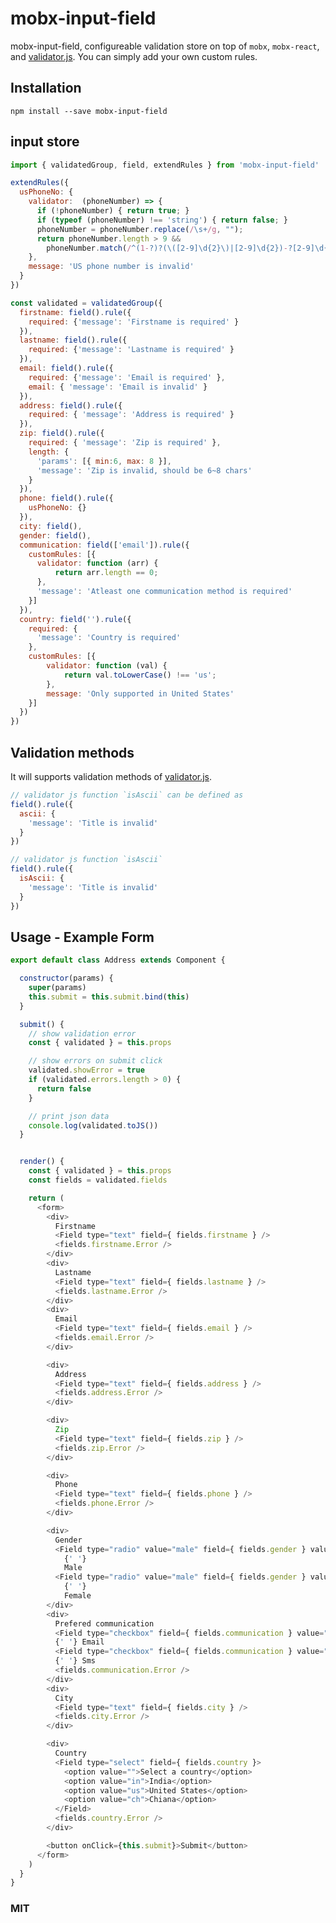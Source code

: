 # mobx-input-field

mobx-input-field, configureable validation store on top of `mobx`, `mobx-react`, and [validator.js](https://github.com/chriso/validator.js/). You can simply add your own custom rules.

## Installation
```npm install --save mobx-input-field```

## input store
```js
import { validatedGroup, field, extendRules } from 'mobx-input-field'

extendRules({
  usPhoneNo: {
    validator:  (phoneNumber) => {
      if (!phoneNumber) { return true; }
      if (typeof (phoneNumber) !== 'string') { return false; }
      phoneNumber = phoneNumber.replace(/\s+/g, "");
      return phoneNumber.length > 9 &&
        phoneNumber.match(/^(1-?)?(\([2-9]\d{2}\)|[2-9]\d{2})-?[2-9]\d{2}-?\d{4}$/);
    },
    message: 'US phone number is invalid'
  }
})

const validated = validatedGroup({
  firstname: field().rule({
    required: {'message': 'Firstname is required' }
  }),
  lastname: field().rule({
    required: {'message': 'Lastname is required' }
  }),
  email: field().rule({
    required: {'message': 'Email is required' },
    email: { 'message': 'Email is invalid' }
  }),
  address: field().rule({
    required: { 'message': 'Address is required' }
  }),
  zip: field().rule({
    required: { 'message': 'Zip is required' },
    length: {
      'params': [{ min:6, max: 8 }],
      'message': 'Zip is invalid, should be 6~8 chars'
    }
  }),
  phone: field().rule({
    usPhoneNo: {}
  }),
  city: field(),
  gender: field(),
  communication: field(['email']).rule({
    customRules: [{
      validator: function (arr) {
          return arr.length == 0;
      },
      'message': 'Atleast one communication method is required'
    }]
  }),
  country: field('').rule({
    required: {
      'message': 'Country is required'
    },
    customRules: [{
        validator: function (val) {
            return val.toLowerCase() !== 'us';
        },
        message: 'Only supported in United States'
    }]
  })
})
```

## Validation methods

It will supports validation methods of [validator.js](https://github.com/chriso/validator.js/).

```js
// validator js function `isAscii` can be defined as
field().rule({
  ascii: {
    'message': 'Title is invalid'
  }
})

// validator js function `isAscii`
field().rule({
  isAscii: {
    'message': 'Title is invalid'
  }
})

```


## Usage - Example Form
```js
export default class Address extends Component {

  constructor(params) {
    super(params)
    this.submit = this.submit.bind(this)
  }

  submit() {
    // show validation error
    const { validated } = this.props

    // show errors on submit click
    validated.showError = true
    if (validated.errors.length > 0) {
      return false
    }

    // print json data
    console.log(validated.toJS())
  }


  render() {
    const { validated } = this.props
    const fields = validated.fields

    return (
      <form>
        <div>
          Firstname
          <Field type="text" field={ fields.firstname } />
          <fields.firstname.Error />
        </div>
        <div>
          Lastname
          <Field type="text" field={ fields.lastname } />
          <fields.lastname.Error />
        </div>
        <div>
          Email
          <Field type="text" field={ fields.email } />
          <fields.email.Error />
        </div>

        <div>
          Address
          <Field type="text" field={ fields.address } />
          <fields.address.Error />
        </div>

        <div>
          Zip
          <Field type="text" field={ fields.zip } />
          <fields.zip.Error />
        </div>

        <div>
          Phone
          <Field type="text" field={ fields.phone } />
          <fields.phone.Error />
        </div>

        <div>
          Gender
          <Field type="radio" value="male" field={ fields.gender } value="male" />
            {' '}
            Male
          <Field type="radio" value="male" field={ fields.gender } value="female"/>
            {' '}
            Female
        </div>
        <div>
          Prefered communication
          <Field type="checkbox" field={ fields.communication } value="email" />
          {' '} Email
          <Field type="checkbox" field={ fields.communication } value="sms" />
          {' '} Sms
          <fields.communication.Error />
        </div>
        <div>
          City
          <Field type="text" field={ fields.city } />
          <fields.city.Error />
        </div>

        <div>
          Country
          <Field type="select" field={ fields.country }>
            <option value="">Select a country</option>
            <option value="in">India</option>
            <option value="us">United States</option>
            <option value="ch">Chiana</option>
          </Field>
          <fields.country.Error />
        </div>

        <button onClick={this.submit}>Submit</button>
      </form>
    )
  }
}
```

### MIT
